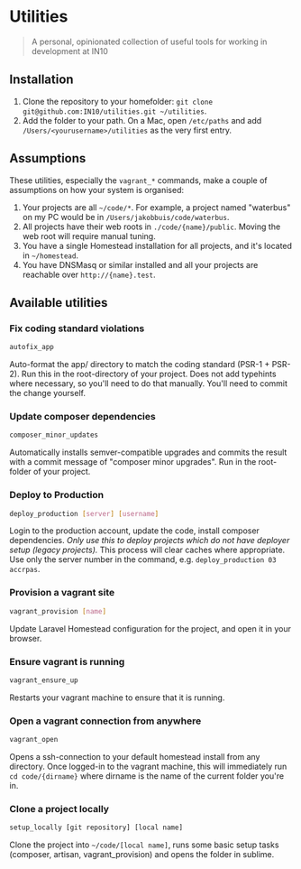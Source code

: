 # Utilities
> A personal, opinionated collection of useful tools for working in development at IN10

## Installation
1. Clone the repository to your homefolder: `git clone git@github.com:IN10/utilities.git ~/utilities`.
1. Add the folder to your path. On a Mac, open `/etc/paths` and add `/Users/<yourusername>/utilities` as the very first entry.

## Assumptions
These utilities, especially the `vagrant_*` commands, make a couple of assumptions on how your system is organised:
1. Your projects are all `~/code/*`. For example, a project named "waterbus" on my PC would be in `/Users/jakobbuis/code/waterbus`.
1. All projects have their web roots in `./code/{name}/public`. Moving the web root will require manual tuning.
1. You have a single Homestead installation for all projects, and it's located in `~/homestead`.
1. You have DNSMasq or similar installed and all your projects are reachable over `http://{name}.test`.

## Available utilities

### Fix coding standard violations
```bash
autofix_app
```
Auto-format the app/ directory to match the coding standard (PSR-1 + PSR-2). Run this in the root-directory of your project. Does not add typehints where necessary, so you'll need to do that manually. You'll need to commit the change yourself.

### Update composer dependencies
```bash
composer_minor_updates
```
Automatically installs semver-compatible upgrades and commits the result with a commit message of "composer minor upgrades". Run in the root-folder of your project.

### Deploy to Production
```bash
deploy_production [server] [username]
```
Login to the production account, update the code, install composer dependencies. *Only use this to deploy projects which do not have deployer setup (legacy projects).* This process will clear caches where appropriate. Use only the server number in the command, e.g. `deploy_production 03 accrpas`.

### Provision a vagrant site
```bash
vagrant_provision [name]
```
Update Laravel Homestead configuration for the project, and open it in your browser.

### Ensure vagrant is running
```bash
vagrant_ensure_up
```
Restarts your vagrant machine to ensure that it is running.

### Open a vagrant connection from anywhere
```bash
vagrant_open
```
Opens a ssh-connection to your default homestead install from any directory. Once logged-in to the vagrant machine, this will immediately run `cd code/{dirname}` where dirname is the name of the current folder you're in.

### Clone a project locally
```bash
setup_locally [git repository] [local name]
```
Clone the project into `~/code/[local name]`, runs some basic setup tasks (composer, artisan, vagrant_provision) and opens the folder in sublime.

